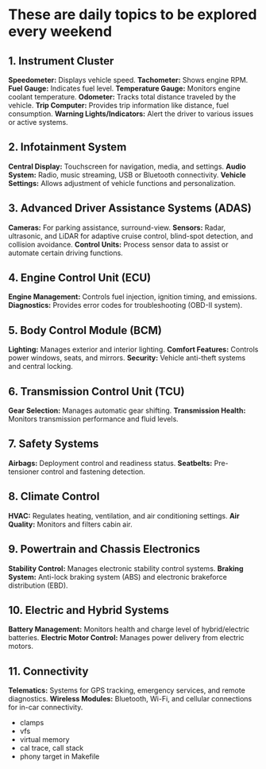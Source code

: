 # These are daily topics to be explored every weekend

## 1. Instrument Cluster
**Speedometer:** Displays vehicle speed.
**Tachometer:** Shows engine RPM.
**Fuel Gauge:** Indicates fuel level.
**Temperature Gauge:** Monitors engine coolant temperature.
**Odometer:** Tracks total distance traveled by the vehicle.
**Trip Computer:** Provides trip information like distance, fuel consumption.
**Warning Lights/Indicators:** Alert the driver to various issues or active systems.

## 2. Infotainment System
**Central Display:** Touchscreen for navigation, media, and settings.
**Audio System:** Radio, music streaming, USB or Bluetooth connectivity.
**Vehicle Settings:** Allows adjustment of vehicle functions and personalization.

## 3. Advanced Driver Assistance Systems (ADAS)
**Cameras:** For parking assistance, surround-view.
**Sensors:** Radar, ultrasonic, and LiDAR for adaptive cruise control, blind-spot detection, and collision avoidance.
**Control Units:** Process sensor data to assist or automate certain driving functions.

## 4. Engine Control Unit (ECU)
**Engine Management:** Controls fuel injection, ignition timing, and emissions.
**Diagnostics:** Provides error codes for troubleshooting (OBD-II system).

## 5. Body Control Module (BCM)
**Lighting:** Manages exterior and interior lighting.
**Comfort Features:** Controls power windows, seats, and mirrors.
**Security:** Vehicle anti-theft systems and central locking.

## 6. Transmission Control Unit (TCU)
**Gear Selection:** Manages automatic gear shifting.
**Transmission Health:** Monitors transmission performance and fluid levels.

## 7. Safety Systems
**Airbags:** Deployment control and readiness status.
**Seatbelts:** Pre-tensioner control and fastening detection.

## 8. Climate Control
**HVAC:** Regulates heating, ventilation, and air conditioning settings.
**Air Quality:** Monitors and filters cabin air.

## 9. Powertrain and Chassis Electronics
**Stability Control:** Manages electronic stability control systems.
**Braking System:** Anti-lock braking system (ABS) and electronic brakeforce distribution (EBD).

## 10. Electric and Hybrid Systems
**Battery Management:** Monitors health and charge level of hybrid/electric batteries.
**Electric Motor Control:** Manages power delivery from electric motors.

## 11. Connectivity
**Telematics:** Systems for GPS tracking, emergency services, and remote diagnostics.
**Wireless Modules:** Bluetooth, Wi-Fi, and cellular connections for in-car connectivity.

- clamps
- vfs
- virtual memory
- cal trace, call stack
- phony target in Makefile
